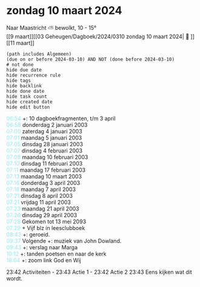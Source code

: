 # zondag 10 maart 2024

Naar Maastricht ⛅ bewolkt, 10 - 15°<br>[[9 maart]][[03 Geheugen/Dagboek/2024/0310 zondag 10 maart 2024| 📓 ]][[11 maart]]
```tasks
(path includes Algemeen)
(due on or before 2024-03-10) AND NOT (done before 2024-03-10)
# not done
hide due date
hide recurrence rule
hide tags
hide backlink
hide done date
hide task count
hide created date
hide edit button
```
<p style="padding-left: 2.7em; text-indent: -2.7em; margin: 0;"><font color=#8be9f3>06:54  </font> +: 10 dagboekfragmenten, t/m 3 april </p>  
<p style="padding-left: 2.7em; text-indent: -2.7em; margin: 0;"><font color=#8be9f3>06:58  </font>  donderdag 2 januari 2003 </p>
<p style="padding-left: 2.7em; text-indent: -2.7em; margin: 0;"><font color=#8be9f3>07:00  </font>  zaterdag 4 januari 2003 </p>   
<p style="padding-left: 2.7em; text-indent: -2.7em; margin: 0;"><font color=#8be9f3>07:01  </font>  maandag 5 januari 2003 </p>   
<p style="padding-left: 2.7em; text-indent: -2.7em; margin: 0;"><font color=#8be9f3>07:05  </font>  dinsdag 28 januari 2003 </p>   
<p style="padding-left: 2.7em; text-indent: -2.7em; margin: 0;"><font color=#8be9f3>07:07  </font>  dinsdag 4 februari 2003 </p>   
<p style="padding-left: 2.7em; text-indent: -2.7em; margin: 0;"><font color=#8be9f3>07:08  </font>  maandag 10 februari 2003 </p>   
<p style="padding-left: 2.7em; text-indent: -2.7em; margin: 0;"><font color=#8be9f3>07:10  </font>  dinsdag 11 februari 2003 </p>   
<p style="padding-left: 2.7em; text-indent: -2.7em; margin: 0;"><font color=#8be9f3>07:11  </font>  maandag 17 februari 2003 </p>   
<p style="padding-left: 2.7em; text-indent: -2.7em; margin: 0;"><font color=#8be9f3>07:13  </font>  maandag 10 maart 2003 </p>   
<p style="padding-left: 2.7em; text-indent: -2.7em; margin: 0;"><font color=#8be9f3>07:16  </font>  donderdag 3 april 2003 </p>   
<p style="padding-left: 2.7em; text-indent: -2.7em; margin: 0;"><font color=#8be9f3>07:18  </font>  maandag 7 april 2003 </p>   
<p style="padding-left: 2.7em; text-indent: -2.7em; margin: 0;"><font color=#8be9f3>07:21  </font>  dinsdag 8 april 2003 </p>   
<p style="padding-left: 2.7em; text-indent: -2.7em; margin: 0;"><font color=#8be9f3>07:21  </font>  vrijdag 11 april 2003 </p>   
<p style="padding-left: 2.7em; text-indent: -2.7em; margin: 0;"><font color=#8be9f3>07:23  </font>  maandag 21 april 2003 </p>   
<p style="padding-left: 2.7em; text-indent: -2.7em; margin: 0;"><font color=#8be9f3>07:26  </font>  dinsdag 29 april 2003 </p>   
<p style="padding-left: 2.7em; text-indent: -2.7em; margin: 0;"><font color=#8be9f3>07:28  </font>  Gekomen tot 13 mei 2093 </p>
<p style="padding-left: 2.7em; text-indent: -2.7em; margin: 0;"><font color=#8be9f3>07:29  </font>  + Vijf blz in leesclubboek </p>  
<p style="padding-left: 2.7em; text-indent: -2.7em; margin: 0;"><font color=#8be9f3>08:43  </font>  +: geroeid. </p>   
<p style="padding-left: 2.7em; text-indent: -2.7em; margin: 0;"><font color=#8be9f3>09:37  </font>  Volgende +: muziek van John Dowland. </p>   
<p style="padding-left: 2.7em; text-indent: -2.7em; margin: 0;"><font color=#8be9f3>09:43  </font>  +: verslag naar Marga </p>   
<p style="padding-left: 2.7em; text-indent: -2.7em; margin: 0;"><font color=#8be9f3>10:12  </font>  +: tanden poetsen en naar de kerk </p>   
<p style="padding-left: 2.7em; text-indent: -2.7em; margin: 0;"><font color=#8be9f3>18:04  </font>  +: zoom link God en Wij </p>   

23:42 Activiteiten 
	- 23:43 Actie 1
	- 23:42 Actie 2
23:43 Eens kijken wat dit wordt.
	